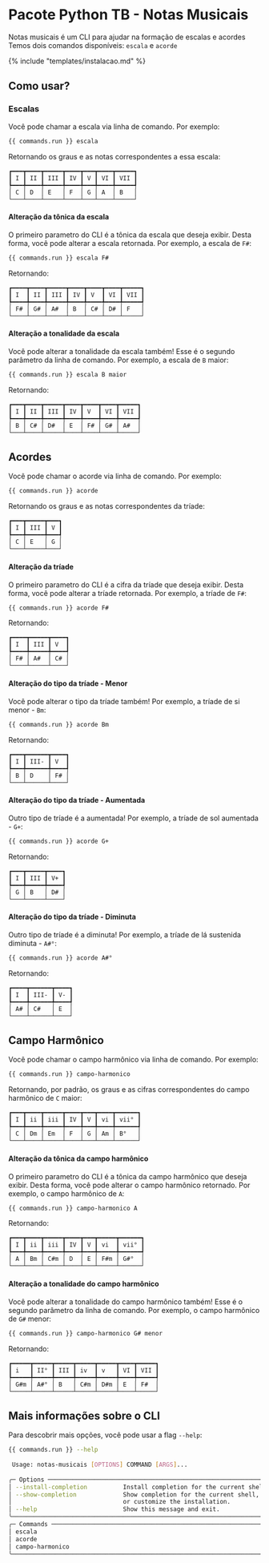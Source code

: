 <!-- ![logo do projeto](assets/logo.png){width="300" .classe-css} -->
# Pacote Python TB - Notas Musicais

Notas musicais é um CLI para ajudar na formação de escalas e acordes
Temos dois comandos disponíveis: `escala` e `acorde`

{% include "templates/instalacao.md" %}

## Como usar?
### Escalas
Você pode chamar a escala via linha de comando. Por exemplo:
```bash
{{ commands.run }} escala
```
Retornando os graus e as notas correspondentes a essa escala:
```
┏━━━┳━━━━┳━━━━━┳━━━━┳━━━┳━━━━┳━━━━━┓
┃ I ┃ II ┃ III ┃ IV ┃ V ┃ VI ┃ VII ┃
┡━━━╇━━━━╇━━━━━╇━━━━╇━━━╇━━━━╇━━━━━┩
│ C │ D  │ E   │ F  │ G │ A  │ B   │
└───┴────┴─────┴────┴───┴────┴─────┘
```

#### Alteração da tônica da escala

O primeiro parametro do CLI é a tônica da escala que deseja exibir. Desta forma, você pode alterar a escala retornada. Por exemplo, a escala de `F#`:
```bash
{{ commands.run }} escala F#
```
Retornando:
```
┏━━━━┳━━━━┳━━━━━┳━━━━┳━━━━┳━━━━┳━━━━━┓
┃ I  ┃ II ┃ III ┃ IV ┃ V  ┃ VI ┃ VII ┃
┡━━━━╇━━━━╇━━━━━╇━━━━╇━━━━╇━━━━╇━━━━━┩
│ F# │ G# │ A#  │ B  │ C# │ D# │ F   │
└────┴────┴─────┴────┴────┴────┴─────┘
```

#### Alteração a tonalidade da escala

Você pode alterar a tonalidade da escala também! Esse é o segundo parâmetro da linha de comando. Por exemplo, a escala de `B` maior:
```bash
{{ commands.run }} escala B maior
```
Retornando:
```
┏━━━┳━━━━┳━━━━━┳━━━━┳━━━━┳━━━━┳━━━━━┓
┃ I ┃ II ┃ III ┃ IV ┃ V  ┃ VI ┃ VII ┃
┡━━━╇━━━━╇━━━━━╇━━━━╇━━━━╇━━━━╇━━━━━┩
│ B │ C# │ D#  │ E  │ F# │ G# │ A#  │
└───┴────┴─────┴────┴────┴────┴─────┘
```

## Acordes
Você pode chamar o acorde via linha de comando. Por exemplo:
```bash
{{ commands.run }} acorde
```
Retornando os graus e as notas correspondentes da tríade:
```
┏━━━┳━━━━━┳━━━┓
┃ I ┃ III ┃ V ┃
┡━━━╇━━━━━╇━━━┩
│ C │ E   │ G │
└───┴─────┴───┘
```

#### Alteração da tríade

O primeiro parametro do CLI é a cifra da tríade que deseja exibir. Desta forma, você pode alterar a tríade retornada. Por exemplo, a tríade de `F#`:
```bash
{{ commands.run }} acorde F#
```
Retornando:
```
┏━━━━┳━━━━━┳━━━━┓
┃ I  ┃ III ┃ V  ┃
┡━━━━╇━━━━━╇━━━━┩
│ F# │ A#  │ C# │
└────┴─────┴────┘
```

#### Alteração do tipo da tríade - Menor

Você pode alterar o tipo da tríade também! Por exemplo, a tríade de si menor - `Bm`:
```bash
{{ commands.run }} acorde Bm
```
Retornando:
```
┏━━━┳━━━━━━┳━━━━┓
┃ I ┃ III- ┃ V  ┃
┡━━━╇━━━━━━╇━━━━┩
│ B │ D    │ F# │
└───┴──────┴────┘
```

#### Alteração do tipo da tríade - Aumentada

Outro tipo de tríade é a aumentada! Por exemplo, a tríade de sol aumentada - `G+`:
```bash
{{ commands.run }} acorde G+
```
Retornando:
```
┏━━━┳━━━━━┳━━━━┓
┃ I ┃ III ┃ V+ ┃
┡━━━╇━━━━━╇━━━━┩
│ G │ B   │ D# │
└───┴─────┴────┘
```

#### Alteração do tipo da tríade - Diminuta

Outro tipo de tríade é a diminuta! Por exemplo, a tríade de lá sustenida diminuta - `A#°`:
```bash
{{ commands.run }} acorde A#°
```
Retornando:
```
┏━━━━┳━━━━━━┳━━━━┓
┃ I  ┃ III- ┃ V- ┃
┡━━━━╇━━━━━━╇━━━━┩
│ A# │ C#   │ E  │
└────┴──────┴────┘
```
## Campo Harmônico
Você pode chamar o campo harmônico via linha de comando. Por exemplo:
```bash
{{ commands.run }} campo-harmonico
```
Retornando, por padrão, os graus e as cifras correspondentes do campo harmônico de `C` maior:
```
┏━━━┳━━━━┳━━━━━┳━━━━┳━━━┳━━━━┳━━━━━━┓
┃ I ┃ ii ┃ iii ┃ IV ┃ V ┃ vi ┃ vii° ┃
┡━━━╇━━━━╇━━━━━╇━━━━╇━━━╇━━━━╇━━━━━━┩
│ C │ Dm │ Em  │ F  │ G │ Am │ B°   │
└───┴────┴─────┴────┴───┴────┴──────┘
```
#### Alteração da tônica da campo harmônico

O primeiro parametro do CLI é a tônica da campo harmônico que deseja exibir. Desta forma, você pode alterar o campo harmônico retornado. Por exemplo, o campo harmônico de `A`:
```bash
{{ commands.run }} campo-harmonico A
```
Retornando:
```
┏━━━┳━━━━┳━━━━━┳━━━━┳━━━┳━━━━━┳━━━━━━┓
┃ I ┃ ii ┃ iii ┃ IV ┃ V ┃ vi  ┃ vii° ┃
┡━━━╇━━━━╇━━━━━╇━━━━╇━━━╇━━━━━╇━━━━━━┩
│ A │ Bm │ C#m │ D  │ E │ F#m │ G#°  │
└───┴────┴─────┴────┴───┴─────┴──────┘
```

#### Alteração a tonalidade do campo harmônico

Você pode alterar a tonalidade do campo harmônico também! Esse é o segundo parâmetro da linha de comando. Por exemplo, o campo harmônico de `G#` menor:
```bash
{{ commands.run }} campo-harmonico G# menor
```
Retornando:
```
┏━━━━━┳━━━━━┳━━━━━┳━━━━━┳━━━━━┳━━━━┳━━━━━┓
┃ i   ┃ II° ┃ III ┃ iv  ┃ v   ┃ VI ┃ VII ┃
┡━━━━━╇━━━━━╇━━━━━╇━━━━━╇━━━━━╇━━━━╇━━━━━┩
│ G#m │ A#° │ B   │ C#m │ D#m │ E  │ F#  │
└─────┴─────┴─────┴─────┴─────┴────┴─────┘
```

## Mais informações sobre o CLI

Para descobrir mais opções, você pode usar a flag `--help`:
```bash
{{ commands.run }} --help
                                                                                                                
 Usage: notas-musicais [OPTIONS] COMMAND [ARGS]...                                                              
                                                                                                                
╭─ Options ────────────────────────────────────────────────────────────────────────╮
│ --install-completion          Install completion for the current shell.          │
│ --show-completion             Show completion for the current shell, to copy it  │
│                               or customize the installation.                     │
│ --help                        Show this message and exit.                        │
╰──────────────────────────────────────────────────────────────────────────────────╯
╭─ Commands ───────────────────────────────────────────────────────────────────────╮
│ escala                                                                           │
│ acorde                                                                           │
│ campo-harmonico                                                                  │
╰──────────────────────────────────────────────────────────────────────────────────╯

```